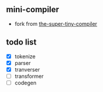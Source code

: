 ## mini-compiler

- fork from [the-super-tiny-compiler](https://github.com/jamiebuilds/the-super-tiny-compiler)

## todo list

- [x] tokenize
- [x] parser
- [x] tranverser
- [ ] transformer
- [ ] codegen
